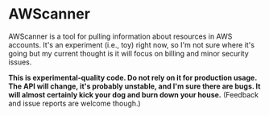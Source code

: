 # AWScanner

AWScanner is a tool for pulling information about resources in AWS accounts.
It's an experiment (i.e., toy) right now, so I'm not sure where it's going but
my current thought is it will focus on billing and minor security issues.

**This is experimental-quality code. Do not rely on it for production usage.
The API will change, it's probably unstable, and I'm sure there are bugs. It 
will almost certainly kick your dog and burn down your house.** (Feedback and
issue reports are welcome though.)